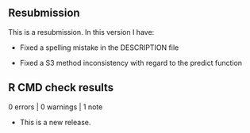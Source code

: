 ## Resubmission

This is a resubmission. In this version I have:

* Fixed a spelling mistake in the DESCRIPTION file

* Fixed a S3 method inconsistency with regard to the predict function



## R CMD check results

0 errors | 0 warnings | 1 note

* This is a new release.
